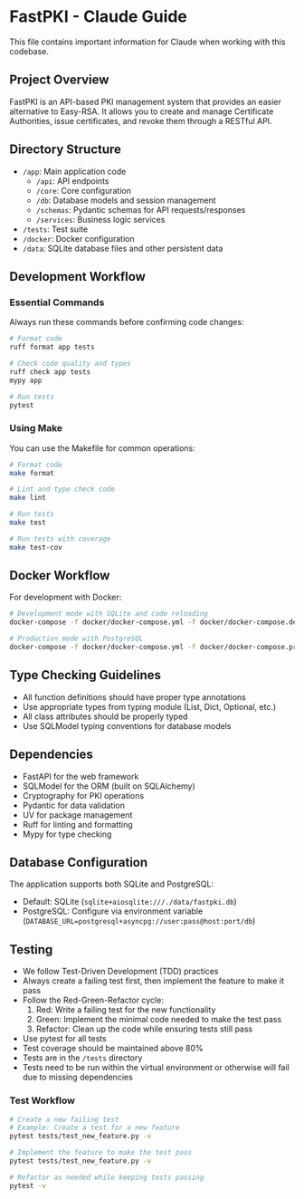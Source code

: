 # FastPKI - Claude Guide

This file contains important information for Claude when working with this codebase.

## Project Overview

FastPKI is an API-based PKI management system that provides an easier alternative to Easy-RSA. It allows you to create and manage Certificate Authorities, issue certificates, and revoke them through a RESTful API.

## Directory Structure

- `/app`: Main application code
  - `/api`: API endpoints
  - `/core`: Core configuration
  - `/db`: Database models and session management
  - `/schemas`: Pydantic schemas for API requests/responses
  - `/services`: Business logic services
- `/tests`: Test suite
- `/docker`: Docker configuration
- `/data`: SQLite database files and other persistent data

## Development Workflow

### Essential Commands

Always run these commands before confirming code changes:

```bash
# Format code
ruff format app tests

# Check code quality and types
ruff check app tests
mypy app

# Run tests
pytest
```

### Using Make

You can use the Makefile for common operations:

```bash
# Format code
make format

# Lint and type check code
make lint

# Run tests
make test

# Run tests with coverage
make test-cov
```

## Docker Workflow

For development with Docker:

```bash
# Development mode with SQLite and code reloading
docker-compose -f docker/docker-compose.yml -f docker/docker-compose.dev.yml up -d

# Production mode with PostgreSQL
docker-compose -f docker/docker-compose.yml -f docker/docker-compose.prod.yml up -d
```

## Type Checking Guidelines

- All function definitions should have proper type annotations
- Use appropriate types from typing module (List, Dict, Optional, etc.)
- All class attributes should be properly typed
- Use SQLModel typing conventions for database models

## Dependencies

- FastAPI for the web framework
- SQLModel for the ORM (built on SQLAlchemy)
- Cryptography for PKI operations
- Pydantic for data validation
- UV for package management
- Ruff for linting and formatting
- Mypy for type checking

## Database Configuration

The application supports both SQLite and PostgreSQL:
- Default: SQLite (`sqlite+aiosqlite:///./data/fastpki.db`)
- PostgreSQL: Configure via environment variable (`DATABASE_URL=postgresql+asyncpg://user:pass@host:port/db`)

## Testing

- We follow Test-Driven Development (TDD) practices
- Always create a failing test first, then implement the feature to make it pass
- Follow the Red-Green-Refactor cycle:
  1. Red: Write a failing test for the new functionality
  2. Green: Implement the minimal code needed to make the test pass
  3. Refactor: Clean up the code while ensuring tests still pass
- Use pytest for all tests
- Test coverage should be maintained above 80%
- Tests are in the `/tests` directory
- Tests need to be run within the virtual environment or otherwise will fail due to missing dependencies 

### Test Workflow

```bash
# Create a new failing test
# Example: Create a test for a new feature
pytest tests/test_new_feature.py -v

# Implement the feature to make the test pass
pytest tests/test_new_feature.py -v

# Refactor as needed while keeping tests passing
pytest -v
```